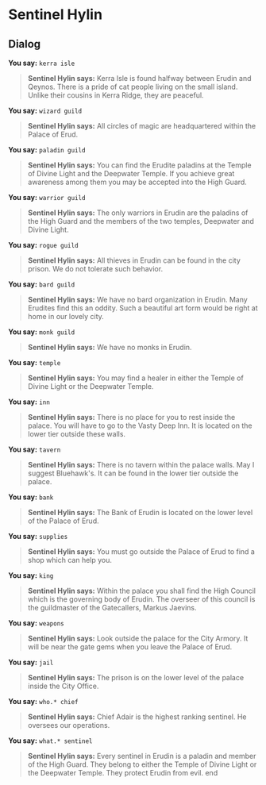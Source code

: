 # Sentinel Hylin
## Dialog

**You say:** `kerra isle`



>**Sentinel Hylin says:** Kerra Isle is found halfway between Erudin and Qeynos. There is a pride of cat people living on the small island. Unlike their cousins in Kerra Ridge, they are peaceful.

**You say:** `wizard guild`



>**Sentinel Hylin says:** All circles of magic are headquartered within the Palace of Erud.

**You say:** `paladin guild`



>**Sentinel Hylin says:** You can find the Erudite paladins at the Temple of Divine Light and the Deepwater Temple. If you achieve great awareness among them you may be accepted into the High Guard.

**You say:** `warrior guild`



>**Sentinel Hylin says:** The only warriors in Erudin are the paladins of the High Guard and the members of the two temples, Deepwater and Divine Light.

**You say:** `rogue guild`



>**Sentinel Hylin says:** All thieves in Erudin can be found in the city prison. We do not tolerate such behavior.

**You say:** `bard guild`



>**Sentinel Hylin says:** We have no bard organization in Erudin. Many Erudites find this an oddity. Such a beautiful art form would be right at home in our lovely city.

**You say:** `monk guild`



>**Sentinel Hylin says:** We have no monks in Erudin.

**You say:** `temple`



>**Sentinel Hylin says:** You may find a healer in either the Temple of Divine Light or the Deepwater Temple.

**You say:** `inn`



>**Sentinel Hylin says:** There is no place for you to rest inside the palace. You will have to go to the Vasty Deep Inn. It is located on the lower tier outside these walls.

**You say:** `tavern`



>**Sentinel Hylin says:** There is no tavern within the palace walls. May I suggest Bluehawk's. It can be found in the lower tier outside the palace.

**You say:** `bank`



>**Sentinel Hylin says:** The Bank of Erudin is located on the lower level of the Palace of Erud.

**You say:** `supplies`



>**Sentinel Hylin says:** You must go outside the Palace of Erud to find a shop which can help you.

**You say:** `king`



>**Sentinel Hylin says:** Within the palace you shall find the High Council which is the governing body of Erudin. The overseer of this council is the guildmaster of the Gatecallers, Markus Jaevins.

**You say:** `weapons`



>**Sentinel Hylin says:** Look outside the palace for the City Armory. It will be near the gate gems when you leave the Palace of Erud.

**You say:** `jail`



>**Sentinel Hylin says:** The prison is on the lower level of the palace inside the City Office.

**You say:** `who.* chief`



>**Sentinel Hylin says:** Chief Adair is the highest ranking sentinel. He oversees our operations.

**You say:** `what.* sentinel`



>**Sentinel Hylin says:** Every sentinel in Erudin is a paladin and member of the High Guard. They belong to either the Temple of Divine Light or the Deepwater Temple. They protect Erudin from evil.
end

